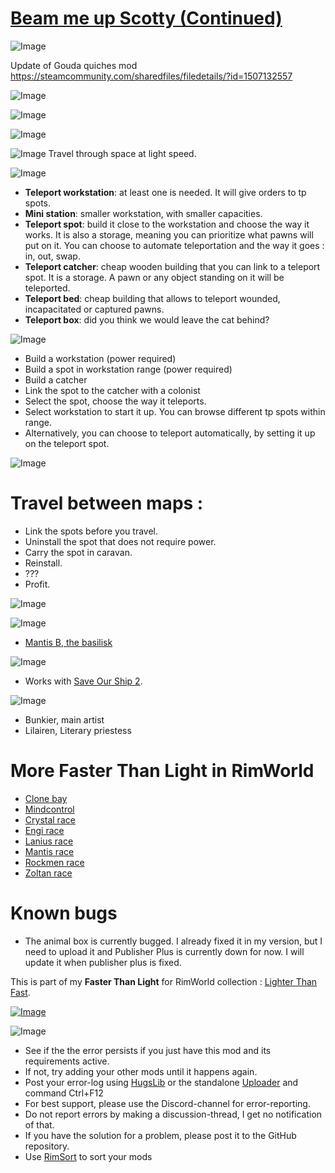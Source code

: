 # [Beam me up Scotty (Continued)]()

![Image](https://i.imgur.com/buuPQel.png)

Update of Gouda quiches mod https://steamcommunity.com/sharedfiles/filedetails/?id=1507132557

![Image](https://i.imgur.com/pufA0kM.png)
	
![Image](https://i.imgur.com/Z4GOv8H.png)

![Image](https://i.imgur.com/9Bu9Lem.png)

![Image](https://vignette.wikia.nocookie.net/ftl/images/4/42/CrewTeleporterCircle.png/revision/latest?cb=20150924212252) Travel through space at light speed.

![Image](https://i.imgur.com/CVlgJM7.png)



- **Teleport workstation**: at least one is needed. It will give orders to tp spots.
- **Mini station**: smaller workstation, with smaller capacities.
- **Teleport spot**: build it close to the workstation and choose the way it works. It is also a storage, meaning you can prioritize what pawns will put on it. You can choose to automate teleportation and the way it goes : in, out, swap.
- **Teleport catcher**: cheap wooden building that you can link to a teleport spot. It is a storage. A pawn or any object standing on it will be teleported.
- **Teleport bed**: cheap building that allows to teleport wounded, incapacitated or captured pawns.
- **Teleport box**: did you think we would leave the cat behind?



![Image](https://i.imgur.com/dhRaYyd.png)



-  Build a workstation (power required)
-  Build a spot in workstation range (power required)
-  Build a catcher
-  Link the spot to the catcher with a colonist
-  Select the spot, choose the way it teleports.
-  Select workstation to start it up. You can browse different tp spots within range.
-  Alternatively, you can choose to teleport automatically, by setting it up on the teleport spot.


![Image](https://i.imgur.com/v1lhRUH.gif)

# Travel between maps :



-  Link the spots before you travel.
-  Uninstall the spot that does not require power.
-  Carry the spot in caravan.
-  Reinstall.
-  ???
-  Profit.


![Image](https://i.imgur.com/yGSWYmb.gif)

![Image](https://i.imgur.com/9kOXMXt.png)



- [Mantis B, the basilisk](https://steamcommunity.com/sharedfiles/filedetails/?id=2203002421)



![Image](https://i.imgur.com/F0Jvl6C.png)



- Works with [Save Our Ship 2](https://steamcommunity.com/sharedfiles/filedetails/?id=1909914131).




![Image](https://i.imgur.com/mPn1G3B.png)



- Bunkier, main artist
- Lilairen, Literary priestess



# More Faster Than Light in RimWorld



- [Clone bay](https://steamcommunity.com/sharedfiles/filedetails/?id=1304432145)
- [Mindcontrol](https://steamcommunity.com/sharedfiles/filedetails/?id=2049822320)
- [Crystal race](https://steamcommunity.com/sharedfiles/filedetails/?id=1338611415)
- [Engi race](https://steamcommunity.com/sharedfiles/filedetails/?id=2036348893)
- [Lanius race](https://steamcommunity.com/sharedfiles/filedetails/?id=1543164737)
- [Mantis race](https://steamcommunity.com/sharedfiles/filedetails/?id=2025343753)
- [Rockmen race](https://steamcommunity.com/sharedfiles/filedetails/?id=2027296393)
- [Zoltan race](https://steamcommunity.com/sharedfiles/filedetails/?id=2032477436)

	

# Known bugs



- The animal box is currently bugged. I already fixed it in my version, but I need to upload it and Publisher Plus is currently down for now. I will update it when publisher plus is fixed.



This is part of my **Faster Than Light** for RimWorld collection :  [Lighter Than Fast](http://steamcommunity.com/sharedfiles/filedetails/?id=1305158955).

[![Image](https://i.imgur.com/R3wxkQW.png)](https://ko-fi.com/goudaquiche)

![Image](https://i.imgur.com/PwoNOj4.png)



-  See if the the error persists if you just have this mod and its requirements active.
-  If not, try adding your other mods until it happens again.
-  Post your error-log using [HugsLib](https://steamcommunity.com/workshop/filedetails/?id=818773962) or the standalone [Uploader](https://steamcommunity.com/sharedfiles/filedetails/?id=2873415404) and command Ctrl+F12
-  For best support, please use the Discord-channel for error-reporting.
-  Do not report errors by making a discussion-thread, I get no notification of that.
-  If you have the solution for a problem, please post it to the GitHub repository.
-  Use [RimSort](https://github.com/RimSort/RimSort/releases/latest) to sort your mods


